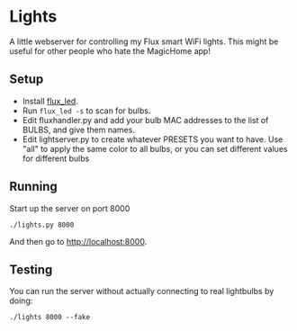 # Lights

A little webserver for controlling my Flux smart WiFi lights.  This might be useful for
other people who hate the MagicHome app!

## Setup

* Install [flux_led](https://github.com/Danielhiversen/flux_led).
* Run `flux_led -s` to scan for bulbs.
* Edit fluxhandler.py and add your bulb MAC addresses to the list of BULBS, and give them names.
* Edit lightserver.py to create whatever PRESETS you want to have.  Use "all" to apply the same color to all bulbs, or you can set different values for different bulbs

## Running

Start up the server on port 8000

```shell
./lights.py 8000
```

And then go to [http://localhost:8000](http://localhost:8000).

## Testing

You can run the server without actually connecting to real lightbulbs by doing:

```shell
./lights 8000 --fake
```
